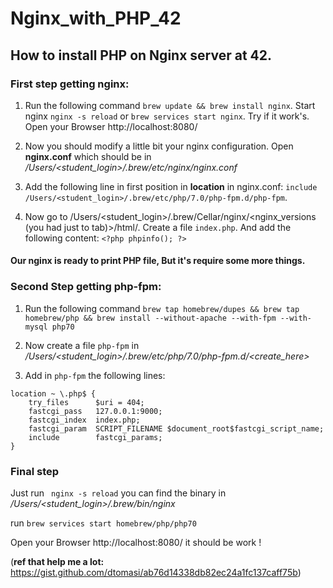 # Nginx_with_PHP_42
## How to install PHP on Nginx server at 42.
### First step getting nginx:
  1. Run the following command ```brew update && brew install nginx```. Start nginx ```nginx -s reload``` or ```brew services start nginx```. Try if it work's. Open your Browser http://localhost:8080/

  2. Now you should modify a little bit your nginx configuration. Open **nginx.conf** which should be in _/Users/<student_login>/.brew/etc/nginx/nginx.conf_

  3. Add the following line in first position in **location** in nginx.conf: ```include /Users/<student_login>/.brew/etc/php/7.0/php-fpm.d/php-fpm```.

  4. Now go to /Users/<student_login>/.brew/Cellar/nginx/<nginx_versions (you had just to tab)>/html/. Create a file ```index.php```. And add the following content: ```<?php phpinfo(); ?>```

#### Our nginx is ready to print PHP file, But it's require some more things.

### Second Step getting php-fpm:
  1. Run the following command ```brew tap homebrew/dupes && brew tap homebrew/php && brew install --without-apache --with-fpm --with-mysql php70```
  
  2. Now create a file ```php-fpm``` in _/Users/<student_login>/.brew/etc/php/7.0/php-fpm.d/<create_here>_
  
  3. Add in ```php-fpm``` the following lines: 
```
location ~ \.php$ {
    try_files      $uri = 404;
    fastcgi_pass   127.0.0.1:9000;
    fastcgi_index  index.php;
    fastcgi_param  SCRIPT_FILENAME $document_root$fastcgi_script_name;
    include        fastcgi_params;
}
```

### Final step
Just run ``` nginx -s reload``` you can find the binary in _/Users/<student_login>/.brew/bin/nginx_

run ```brew services start homebrew/php/php70```

Open your Browser http://localhost:8080/ it should be work !

(**ref that help me a lot:** https://gist.github.com/dtomasi/ab76d14338db82ec24a1fc137caff75b)
